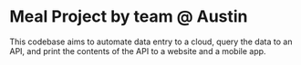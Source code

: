 # Meal Project by team @ Austin

This codebase aims to automate data entry to a cloud, query the data to an API, and print the contents of the API to a website and a mobile app.
